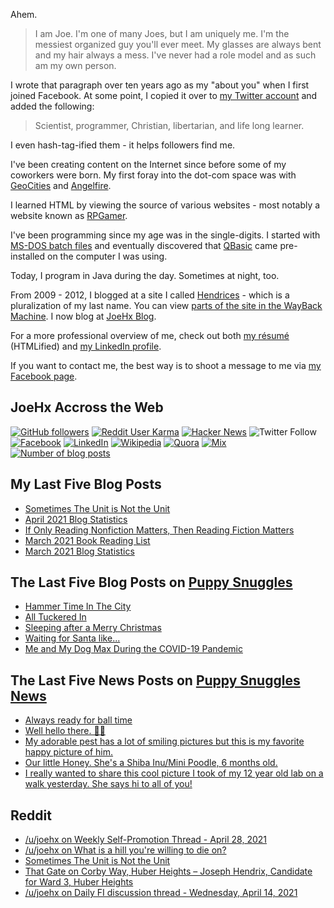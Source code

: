 Ahem.

> I am Joe. I'm one of many Joes, but I am uniquely me. I'm the messiest organized guy you'll ever meet. My glasses are always bent and my hair always a mess. I've never had a role model and as such am my own person.

I wrote that paragraph over ten years ago as my "about you" when I first joined Facebook. At some point, I copied it over to [my Twitter account](https://twitter.com/JoeHxBlog) and added the following:

> Scientist, programmer, Christian, libertarian, and life long learner.

I even hash-tag-ified them - it helps followers find me.

I've been creating content on the Internet since before some of my coworkers were born. My first foray into the dot-com space was with [GeoCities](https://en.wikipedia.org/wiki/Yahoo!_GeoCities) and [Angelfire](https://en.wikipedia.org/wiki/Angelfire).

I learned HTML by viewing the source of various websites - most notably a website known as [RPGamer](https://rpgamer.com/).

I've been programming since my age was in the single-digits. I started with [MS-DOS batch files](https://en.wikipedia.org/wiki/Batch_file) and eventually discovered that [QBasic](https://en.wikipedia.org/wiki/QBasic) came pre-installed on the computer I was using.

Today, I program in Java during the day. Sometimes at night, too.

From 2009 - 2012, I blogged at a site I called [Hendrices](https://www.facebook.com/Hendricescom/) - which is a pluralization of my last name. You can view [parts of the site in the WayBack Machine](https://web.archive.org/web/20090731115109/http://www.hendrices.com/). I now blog at [JoeHx Blog](https://www.joehxblog.com/).

For a more professional overview of me, check out both [my r&eacute;sum&eacute;](https://www.joehxblog.com/resume/) (HTMLified) and [my LinkedIn profile](https://www.linkedin.com/in/joehx/).

If you want to contact me, the best way is to shoot a message to me via [my Facebook page](https://www.facebook.com/JoeHxBlog/).

## JoeHx Accross the Web

[![GitHub followers](https://img.shields.io/github/followers/hendrixjoseph?label=GitHub&style=for-the-badge&logo=github)](https://github.com/hendrixjoseph)
[![Reddit User Karma](https://img.shields.io/reddit/user-karma/combined/joehx?label=Reddit&style=for-the-badge&logo=reddit)](https://www.reddit.com/user/joehx/)
[![Hacker News](https://img.shields.io/badge/dynamic/json?label=hacker+news&query=%24.karma&url=https%3A%2F%2Fhacker-news.firebaseio.com%2Fv0%2Fuser%2Fjoehx2.json&color=ff6600&style=for-the-badge&logo=y-combinator)](https://news.ycombinator.com/user?id=joehx2)
![Twitter Follow](https://img.shields.io/twitter/follow/JoeHxBlog?label=Twitter&style=for-the-badge&logo=twitter&color=1da1f2)
[![Facebook](https://img.shields.io/static/v1?label=FACEBOOK&message=137%20LIKES&color=3b5998&style=for-the-badge&logo=facebook)](https://www.facebook.com/JoeHxBlog)
[![LinkedIn](https://img.shields.io/static/v1?label=linkedin&message=193%20connections&color=2867b2&style=for-the-badge&logo=linkedin)](https://www.linkedin.com/in/joehx)
[![Wikipedia](https://img.shields.io/badge/dynamic/xml?label=wikipedia&query=%2F%2F%2A%5B%40id%3D%22general-stats%22%5D%2Fdiv%2Fdiv%2Fdiv%5B1%5D%2Ftable%2Ftbody%2Ftr%5B11%5D%2Ftd%5B2%5D%2Fstrong&suffix=%20edits&url=https%3A%2F%2Fxtools.wmflabs.org%2Fec%2Fen.wikipedia.org%2FHendrixjoseph&style=for-the-badge&logo=wikipedia&color=9f9f9f)](https://en.wikipedia.org/wiki/User:Hendrixjoseph)
[![Quora](https://img.shields.io/static/v1?label=quora&message=110%20followers&color=b92b27&style=for-the-badge&logo=quora&logoColor=b92b27)](https://www.quora.com/profile/Joseph-Hendrix)
[![Mix](https://img.shields.io/static/v1?label=mix&message=14k%20followers&color=ff8126&style=for-the-badge&logo=mix&logoColor=ff8126)](https://mix.com/joehx)
[![Number of blog posts](https://img.shields.io/endpoint?style=for-the-badge&url=https%3A%2F%2Fwww.joehxblog.com%2Fdata%2Fnumposts.json)](https://www.joehxblog.com/)

## My Last Five Blog Posts

<!-- JOEHXBLOG:START -->
- [Sometimes The Unit is Not the Unit](https://www.joehxblog.com/the-unit-is-not-the-unit/)
- [April 2021 Blog Statistics](https://www.joehxblog.com/april-2021-blog-statistics/)
- [If Only Reading Nonfiction Matters, Then Reading Fiction Matters](https://www.joehxblog.com/if-only-reading-nonfiction-matters/)
- [March 2021 Book Reading List](https://www.joehxblog.com/march-2021-book-reading-list/)
- [March 2021 Blog Statistics](https://www.joehxblog.com/march-2021-blog-statistics/)
<!-- JOEHXBLOG:END -->

## The Last Five Blog Posts on [Puppy Snuggles](https://www.puppy-snuggles.com/)

<!-- PUPPY-SNUGGLES:START -->
- [Hammer Time In The City](https://www.puppy-snuggles.com/blog/hammer-time-in-the-city/)
- [All Tuckered In](https://www.puppy-snuggles.com/blog/all-tuckered-in/)
- [Sleeping after a Merry Christmas](https://www.puppy-snuggles.com/blog/sleeping-after-a-merry-christmas/)
- [Waiting for Santa like...](https://www.puppy-snuggles.com/blog/waiting-for-santa-like/)
- [Me and My Dog Max During the COVID-19 Pandemic](https://www.puppy-snuggles.com/blog/me-and-my-dog-max-during-the-covid-19-pandemic/)
<!-- PUPPY-SNUGGLES:END -->

## The Last Five News Posts on [Puppy Snuggles News](https://news.puppy-snuggles.com/)

<!-- PUPPY-SNUGGLES-NEWS:START -->
- [Always ready for ball time](https://news.puppy-snuggles.com/4713211/always-ready-for-ball-time)
- [Well hello there. 🌿🐶](https://news.puppy-snuggles.com/3975461/well-hello-there)
- [My adorable pest has a lot of smiling pictures but this is my favorite happy picture of him.](https://news.puppy-snuggles.com/5703056/my-adorable-pest-has-a-lot-of-smiling-pictures-but-this-is-my-favorite-happy-picture-of-him)
- [Our little Honey. She's a Shiba Inu/Mini Poodle, 6 months old.](https://news.puppy-snuggles.com/4152378/our-little-honey-shes-a-shiba-inumini-poodle-6-months-old)
- [I really wanted to share this cool picture I took of my 12 year old lab on a walk yesterday. She says hi to all of you!](https://news.puppy-snuggles.com/4536632/i-really-wanted-to-share-this-cool-picture-i-took-of-my-12-year-old-lab-on-a-walk-yesterday-she-says-hi-to-all-of-you)
<!-- PUPPY-SNUGGLES-NEWS:END -->

## Reddit

<!-- REDDIT:START -->
- [/u/joehx on Weekly Self-Promotion Thread - April 28, 2021](https://www.reddit.com/r/financialindependence/comments/n0alak/weekly_selfpromotion_thread_april_28_2021/gw6bhb5/)
- [/u/joehx on What is a hill you're willing to die on?](https://www.reddit.com/r/AskReddit/comments/myf57l/what_is_a_hill_youre_willing_to_die_on/gvy8fx0/)
- [Sometimes The Unit is Not the Unit](https://www.reddit.com/r/u_joehx/comments/mwbeqh/sometimes_the_unit_is_not_the_unit/)
- [That Gate on Corby Way, Huber Heights – Joseph Hendrix, Candidate for Ward 3, Huber Heights](https://www.reddit.com/r/u_joehx/comments/mufbc6/that_gate_on_corby_way_huber_heights_joseph/)
- [/u/joehx on Daily FI discussion thread - Wednesday, April 14, 2021](https://www.reddit.com/r/financialindependence/comments/mqmnmz/daily_fi_discussion_thread_wednesday_april_14_2021/gui0xi9/)
<!-- REDDIT:END -->
